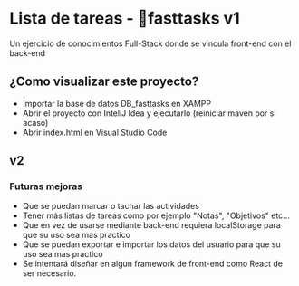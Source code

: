 # Lista de tareas - 📝fasttasks v1
Un ejercicio de conocimientos Full-Stack donde se vincula front-end con el back-end

## ¿Como visualizar este proyecto?
* Importar la base de datos DB_fasttasks en XAMPP
* Abrir el proyecto con InteliJ Idea y ejecutarlo (reiniciar maven por si acaso)
* Abrir index.html en Visual Studio Code

## v2

### Futuras mejoras

* Que se puedan marcar o tachar las actividades
* Tener más listas de tareas como por ejemplo "Notas", "Objetivos" etc...
* Que en vez de usarse mediante back-end requiera localStorage para que su uso sea mas practico
* Que se puedan exportar e importar los datos del usuario para que su uso sea mas practico
* Se intentará diseñar en algun framework de front-end como React de ser necesario.

<br>
